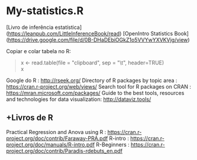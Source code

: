# My-statistics.R

[Livro de inferência estatística] (https://leanpub.com/LittleInferenceBook/read)
[OpenIntro Statistics Book] (https://drive.google.com/file/d/0B-DHaDEbiOGkZ1o5VVYwYXVKVjg/view)

Copiar e colar tabela no R:
> x <- read.table(file = "clipboard", sep = "\t", header=TRUE)  
> x

Google do R : http://rseek.org/
Directory of R packages by topic area : https://cran.r-project.org/web/views/
Search tool for R packages on CRAN : https://mran.microsoft.com/packages/
Guide to the best tools, resources and technologies for data visualization: http://dataviz.tools/

## +Livros de R ##
Practical Regression and Anova using R : https://cran.r-project.org/doc/contrib/Faraway-PRA.pdf
R-intro :  https://cran.r-project.org/doc/manuals/R-intro.pdf
R-Beginners :  https://cran.r-project.org/doc/contrib/Paradis-rdebuts_en.pdf
